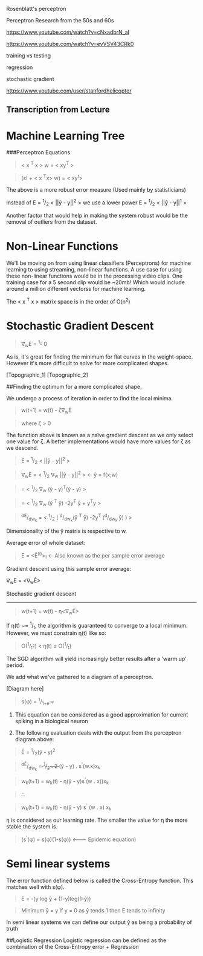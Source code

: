 
Rosenblatt's perceptron

Perceptron Research from the 50s and 60s

https://www.youtube.com/watch?v=cNxadbrN_aI

https://www.youtube.com/watch?v=evVSV43CRk0

training vs testing

regression

stochastic gradient

https://www.youtube.com/user/stanfordhelicopter

Transcription from Lecture
----------------------------------------------
Machine Learning Tree
=====================
<Include machine learning tree>

###Perceptron Equations

> < x <sup>T</sup> x > w = < xy<sup>T</sup> >

> (ɛI + < x <sup>T</sup>x> w) = < xy<sup>t</sup>>

The above is a more robust error measure (Used mainly by statisticians)

Instead of E = <sup>1</sup>/<sub>2</sub> < ||ŷ - y||<sup>2</sup> > we use a lower power
    E = <sup>1</sup>/<sub>2</sub> < ||ŷ - y||<sup>1</sup> >

<Insert demonstration graph>

Another factor that would help in making the system robust would be the removal of outliers from the dataset.

Non-Linear Functions
====================
We'll be moving on from using linear classifiers (Perceptrons) for machine learning to using streaming, non-linear functions. A use case for using these non-linear functions would be in the processing video clips. One training case for a 5 second clip would be ~20mb! Which would include around a million different vectorss for machine learning.

The < x <sup>T</sup> x > matrix space is in the order of O(n<sup>2</sup>)

Stochastic Gradient Descent
===========================

> ∇<sub>w</sub>E = <sup>1<sub>0</sub></sup> 0

As is, it's great for finding the minimum for flat curves in the weight-space. However it's more difficult to solve for more complicated shapes.

[Topographic_1]
[Topographic_2]

##Finding the optimum for a more complicated shape.

We undergo a process of iteration in order to find the local minima.

>w(t+1) = w(t) - ζ∇<sub>w</sub>E

>where ζ > 0

The function above is known as a naïve gradient descent as we only select one value for ζ. A better implementations would have more values for ζ as we descend.
> E = <sup>1</sup>/<sub>2</sub> < ||ŷ - y||<sup>2</sup> >

> ∇<sub>w</sub>E = < <sup>1</sup>/<sub>2</sub> ∇<sub>w</sub> ||ŷ - y||<sup>2</sup> > <- ŷ = f(x;w)

> <text>=</text> < <sup>1</sup>/<sub>2</sub> ∇<sub>w</sub> (ŷ - y)<sup>T</sup>(ŷ - y) >

> <text>=</text> < <sup>1</sup>/<sub>2</sub> ∇<sub>w</sub> (ŷ <sup>T</sup> ŷ) -2y<sup>T</sup> ŷ + y<sup>T</sup>y >

> <sup>dE</sup>/<sub>dw<sub>k</sub></sub> = < <sup>1</sup>/<sub>2</sub> ( <sup>d</sup>/<sub>dw<sub>k</sub></sub>(ŷ <sup>T</sup> ŷ) -2y<sup>T</sup> (<sup>d</sup>/<sub>dw<sub>k</sub></sub> ŷ) ) >

Dimensionality of the ŷ matrix is respective to w.

Average error of whole dataset:

> E = <Ê<sup>(i)</sup>><sub>i</sub> <- Also known as the per sample error average

Gradient descent using this sample error average:

∇<sub>w</sub>E = <∇<sub>w</sub>Ê>
> 
Stochastic gradient descent
***

> w(t+1) = w(t) - η<∇<sub>w</sub>Ê> 

If η(t) ~= <sup>1</sup>/<sub>t</sub>, the algorithm is guaranteed to converge to a local minimum. However, we must constrain η(t) like so:

>O(<sup>1</sup>/<sub>t<sup>2</sup></sub>) < η(t) ≤ O(<sup>1</sup>/<sub>t</sub>)

The SGD algorithm will yield increasingly better results after a 'warm up' period.

We add what we've gathered to a diagram of a perceptron.

[Diagram here]

>s(φ) = <sup>1</sup>/<sub>1+e<sup>-φ</sup></sub>

1) This equation can be considered as a good approximation for current spiking in a biological neuron

2) The following evaluation deals with the output from the perceptron diagram above:
> Ê = <sup>1</sup>/<sub>2</sub>(ŷ - y)<sup>2</sup>

> <sup>dÊ</sup>/<sub>dw<sub>k</sub></sub> =<strike> <sup>1</sup>/<sub>2</sub> . 2 </strike> (ŷ - y) . s<sup>'</sup>(w.x)x<sub>k</sub>

> w<sub>k</sub>(t+1) = w<sub>k</sub>(t) - η(ŷ - y)s<sup>'</sup>(w . x))x<sub>k</sub>

> ∴

>  w<sub>k</sub>(t+1) =  w<sub>k</sub>(t) - η(ŷ - y) s<sup>'</sup> (w . x) x<sub>k</sub>

η is considered as our learning rate. The smaller the value for η the more stable the system is.


> (s<sup>'</sup>(φ) = s(φ)(1-s(φ)) <--- Epidemic equation)



Semi linear systems
===================

The error function defined below is called the Cross-Entropy function. This matches well with s(φ).

> E =  -(y log ŷ + (1-y)log(1-ŷ))

> Minimum ŷ = y
> If y = 0 as ŷ tends 1 then E tends to infinity

In semi linear systems we can define our output ŷ as being a probability of truth

##Logistic Regression
Logistic regression can be defined as the combination of the Cross-Entropy error + Regression
